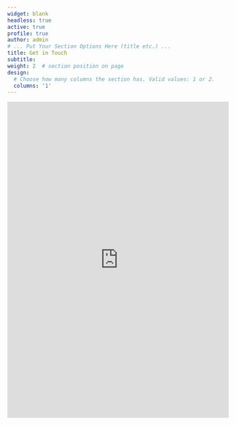 ```yaml
---
widget: blank
headless: true
active: true
profile: true 
author: admin
# ... Put Your Section Options Here (title etc.) ...
title: Get in Touch
subtitle:
weight: 2  # section position on page
design:
  # Choose how many columns the section has. Valid values: 1 or 2.
  columns: '1'
---
```


  <iframe frameborder="0" width="100%" height="720" src="https://meetfox.com/en/e/guillermo-hidalgo-gadea/borderless"></iframe>